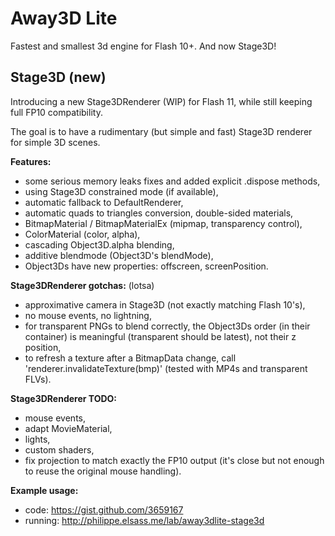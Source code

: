 Away3D Lite
=============

Fastest and smallest 3d engine for Flash 10+. And now Stage3D!


Stage3D (new)
-----
Introducing a new Stage3DRenderer (WIP) for Flash 11, while still keeping full FP10 compatibility.

The goal is to have a rudimentary (but simple and fast) Stage3D renderer for simple 3D scenes.

**Features:**
 - some serious memory leaks fixes and added explicit .dispose methods,
 - using Stage3D constrained mode (if available), 
 - automatic fallback to DefaultRenderer,
 - automatic quads to triangles conversion, double-sided materials,
 - BitmapMaterial / BitmapMaterialEx (mipmap, transparency control),
 - ColorMaterial (color, alpha),
 - cascading Object3D.alpha blending,
 - additive blendmode (Object3D's blendMode),
 - Object3Ds have new properties: offscreen, screenPosition.

**Stage3DRenderer gotchas:** (lotsa)
 - approximative camera in Stage3D (not exactly matching Flash 10's),
 - no mouse events, no lightning,
 - for transparent PNGs to blend correctly, the Object3Ds order (in their container) is meaningful (transparent should be latest), not their z position,
 - to refresh a texture after a BitmapData change, call 'renderer.invalidateTexture(bmp)' (tested with MP4s and transparent FLVs).

**Stage3DRenderer TODO:**
 - mouse events,
 - adapt MovieMaterial,
 - lights,
 - custom shaders,
 - fix projection to match exactly the FP10 output (it's close but not enough to reuse the original mouse handling).

**Example usage:** 
 - code: https://gist.github.com/3659167
 - running: http://philippe.elsass.me/lab/away3dlite-stage3d